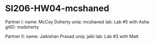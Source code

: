 # SI206-HW04-mcshaned

Partner I:
name: 	McCoy Doherty
uniq:	mcshaned
lab:	Lab #5 with Asha
gitID:	msdoherty

Partner II:
name:	Jaikishan Prasad
uniq: 	jaiki
lab:	Lab #3 with Matt